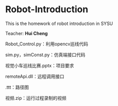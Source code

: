# Robot-Introduction
This is the homework of robot introduction in SYSU

Teacher: **Hui Cheng**

Robot_Control.py：利用opencv巡线代码

sim.py，simConst.py：仿真端接口代码

视觉小车巡线比赛.pptx：项目要求

remoteApi.dll：远程调用接口

.ttt：路径图

视频.zip：运行过程录制的视频
